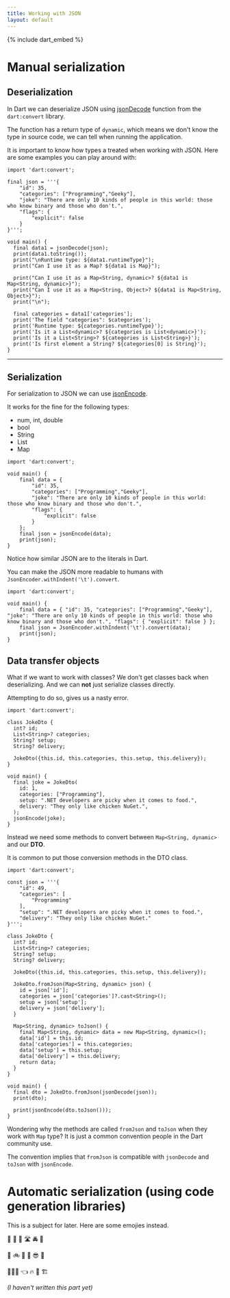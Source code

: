 ```yaml
---
title: Working with JSON
layout: default
---
```


{% include dart_embed %}

# Manual serialization

## Deserialization

In Dart we can deserialize JSON using
[jsonDecode](https://api.dart.dev/stable/3.3.0/dart-convert/jsonDecode.html)
function from the `dart:convert` library.

The function has a return type of `dynamic`, which means we don't know the type
in source code, we can tell when running the application.

It is important to know how types a treated when working with JSON.
Here are some examples you can play around with:

```run-dartpad:run-true:width-100%:height-610px
import 'dart:convert';

final json = '''{
    "id": 35,
    "categories": ["Programming","Geeky"],
    "joke": "There are only 10 kinds of people in this world: those who know binary and those who don't.",
    "flags": {
        "explicit": false
    }
}''';

void main() {
  final data1 = jsonDecode(json);
  print(data1.toString());
  print("\nRuntime type: ${data1.runtimeType}");
  print("Can I use it as a Map? ${data1 is Map}");

  print("Can I use it as a Map<String, dynamic>? ${data1 is Map<String, dynamic>}");
  print("Can I use it as a Map<String, Object>? ${data1 is Map<String, Object>}");
  print("\n");
  
  final categories = data1['categories'];
  print('The field "categories": $categories');
  print('Runtime type: ${categories.runtimeType}');
  print('Is it a List<dynamic>? ${categories is List<dynamic>}');
  print('Is it a List<String>? ${categories is List<String>}');
  print('Is first element a String? ${categories[0] is String}');
}
```

---

## Serialization

For serialization to JSON we can use [jsonEncode](https://api.dart.dev/stable/3.3.0/dart-convert/jsonEncode.html).

It works for the fine for the following types:

- num, int, double
- bool
- String
- List
- Map

```run-dartpad:run-true:width-100%:height-400px
import 'dart:convert';

void main() {
    final data = {
        "id": 35,
        "categories": ["Programming","Geeky"],
        "joke": "There are only 10 kinds of people in this world: those who know binary and those who don't.",
        "flags": {
            "explicit": false
        }
    };
    final json = jsonEncode(data);
    print(json);
}
```

Notice how similar JSON are to the literals in Dart.

You can make the JSON more readable to humans with
`JsonEncoder.withIndent('\t').convert`.

```run-dartpad:run-true:width-100%:height-400px
import 'dart:convert';

void main() {
    final data = { "id": 35, "categories": ["Programming","Geeky"], "joke": "There are only 10 kinds of people in this world: those who know binary and those who don't.", "flags": { "explicit": false } };
    final json = JsonEncoder.withIndent('\t').convert(data);
    print(json);
}
```

## Data transfer objects

What if we want to work with classes?
We don't get classes back when deserializing.
And we can **not** just serialize classes directly.

Attempting to do so, gives us a nasty error.

```run-dartpad:run-true:width-100%:height-610px
import 'dart:convert';

class JokeDto {
  int? id;
  List<String>? categories;
  String? setup;
  String? delivery;

  JokeDto({this.id, this.categories, this.setup, this.delivery});
}

void main() {
  final joke = JokeDto(
    id: 1,
    categories: ["Programming"],
    setup: ".NET developers are picky when it comes to food.",
    delivery: "They only like chicken NuGet.",
  );
  jsonEncode(joke);
}
```

Instead we need some methods to convert between `Map<String, dynamic>` and our
**DTO**.

It is common to put those conversion methods in the DTO class.

```run-dartpad:run-true:width-100%:height-610px
import 'dart:convert';

const json = '''{
    "id": 49,
    "categories": [
        "Programming"
    ],
    "setup": ".NET developers are picky when it comes to food.",
    "delivery": "They only like chicken NuGet."
}''';

class JokeDto {
  int? id;
  List<String>? categories;
  String? setup;
  String? delivery;

  JokeDto({this.id, this.categories, this.setup, this.delivery});

  JokeDto.fromJson(Map<String, dynamic> json) {
    id = json['id'];
    categories = json['categories']?.cast<String>();
    setup = json['setup'];
    delivery = json['delivery'];
  }

  Map<String, dynamic> toJson() {
    final Map<String, dynamic> data = new Map<String, dynamic>();
    data['id'] = this.id;
    data['categories'] = this.categories;
    data['setup'] = this.setup;
    data['delivery'] = this.delivery;
    return data;
  }
}

void main() {
  final dto = JokeDto.fromJson(jsonDecode(json));
  print(dto);
  
  print(jsonEncode(dto.toJson()));
}
```

Wondering why the methods are called `fromJson` and `toJson` when they work with `Map` type?
It is just a common convention people in the Dart community use.

The convention implies that `fromJson` is compatible with `jsonDecode` and
`toJson` with `jsonEncode`.

# Automatic serialization (using code generation libraries)

This is a subject for later.
Here are some emojies instead.

🧒 🍷 🚗 🛣️ 🚔 🎫

🧑 🚲 🌳 🌻 😎 🏫 

👷🏿‍♂️ 👈 🔥 🤖 🏗️

*(I haven't written this part yet)*